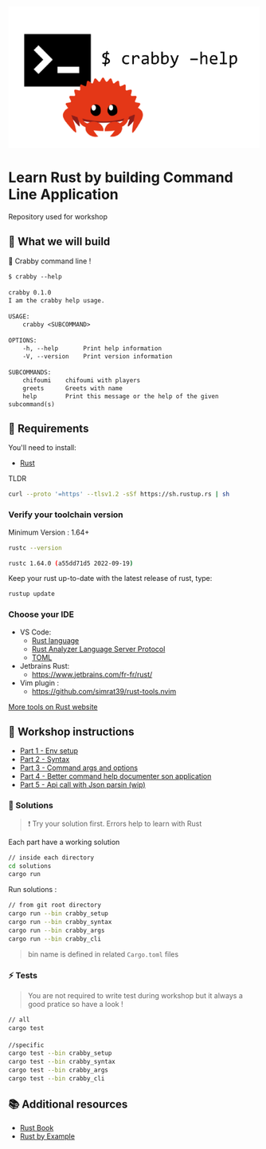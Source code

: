 ![](app.png)

# Learn Rust by building Command Line Application

Repository used for workshop

## :dart:  What we will build

🦀 Crabby command line !

```
$ crabby --help

crabby 0.1.0
I am the crabby help usage.

USAGE:
    crabby <SUBCOMMAND>

OPTIONS:
    -h, --help       Print help information
    -V, --version    Print version information

SUBCOMMANDS:
    chifoumi    chifoumi with players
    greets      Greets with name
    help        Print this message or the help of the given subcommand(s)

```

## :pencil: Requirements

You'll need to install:

- [Rust](https://www.rust-lang.org/tools/install)

TLDR 

```bash
curl --proto '=https' --tlsv1.2 -sSf https://sh.rustup.rs | sh
```

### Verify your toolchain version

Minimum Version : 1.64+ 

```bash
rustc --version
```

```bash
rustc 1.64.0 (a55dd71d5 2022-09-19)
```

Keep your rust up-to-date with the latest release of rust, type:

```bash
rustup update
```


### Choose your IDE


* VS Code: 
    * [Rust language](https://marketplace.visualstudio.com/items?itemName=rust-lang.rust)
    * [Rust Analyzer Language Server Protocol](https://marketplace.visualstudio.com/items?itemName=rust-lang.rust-analyzer)
    * [TOML](https://marketplace.visualstudio.com/items?itemName=bungcip.better-toml)
* Jetbrains Rust: 
    * https://www.jetbrains.com/fr-fr/rust/
* Vim plugin : 
    * https://github.com/simrat39/rust-tools.nvim

[More tools on Rust website](https://www.rust-lang.org/tools)

## :pencil: Workshop instructions 


* [Part 1 - Env setup](./1_setup) 
* [Part 2 - Syntax](./2_syntax)
* [Part 3 - Command args and options](./3_args)
* [Part 4 - Better command help documenter son application](./4_cli)
* [Part 5 - Api call with Json parsin (wip)](./5_api)


### :eyes: Solutions

> :exclamation: Try your solution first. Errors help to learn with Rust


Each part have a working solution


```bash
// inside each directory 
cd solutions
cargo run 
```

Run solutions :


```bash
// from git root directory
cargo run --bin crabby_setup
cargo run --bin crabby_syntax
cargo run --bin crabby_args
cargo run --bin crabby_cli
```

> bin name is defined in related `Cargo.toml` files


### :zap: Tests

> You are not required to write test during workshop but it always a good pratice so have a look !

```bash
// all
cargo test

//specific
cargo test --bin crabby_setup
cargo test --bin crabby_syntax
cargo test --bin crabby_args
cargo test --bin crabby_cli
```


## :books: Additional resources 

* [Rust Book](https://doc.rust-lang.org/book/)
* [Rust by Example](https://doc.rust-lang.org/rust-by-example/) 

